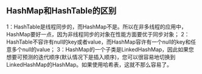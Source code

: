 ## HashMap和HashTable的区别
1：HashTable是线程同步的，而HashMap不是。所以在非多线程的应用中，HashMap要好一点，因为非线程同步的对象在性能方面要优于同步对象；
2：HashTable不容许有null的key或者value，而HashMap容许有一个null的key和任意多个null的value；
3：HashMap的一个子类是LinkedHashMap，因此如果您想要可预测的迭代顺序(默认情况下是插入顺序)，您可以很容易地切换到LinkedHashMap的HashMap。如果使用哈希表，这就不那么容易了。